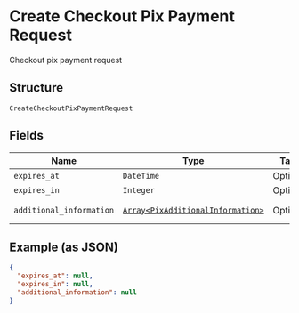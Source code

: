 
# Create Checkout Pix Payment Request

Checkout pix payment request

## Structure

`CreateCheckoutPixPaymentRequest`

## Fields

| Name | Type | Tags | Description |
|  --- | --- | --- | --- |
| `expires_at` | `DateTime` | Optional | Expires at |
| `expires_in` | `Integer` | Optional | Expires in |
| `additional_information` | [`Array<PixAdditionalInformation>`](../../doc/models/pix-additional-information.md) | Optional | Additional information |

## Example (as JSON)

```json
{
  "expires_at": null,
  "expires_in": null,
  "additional_information": null
}
```


